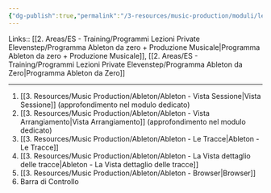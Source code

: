 ```yaml
---
{"dg-publish":true,"permalink":"/3-resources/music-production/moduli/le-sezioni-di-ableton-modulo/"}
---
```


Links:: [[2. Areas/ES - Training/Programmi Lezioni Private Elevenstep/Programma Ableton da zero + Produzione Musicale\|Programma Ableton da zero + Produzione Musicale]], [[2. Areas/ES - Training/Programmi Lezioni Private Elevenstep/Programma Ableton da Zero\|Programma Ableton da Zero]]

---


1. [[3. Resources/Music Production/Ableton/Ableton - Vista Sessione\|Vista Sessione]] (approfondimento nel modulo dedicato)
2. [[3. Resources/Music Production/Ableton/Ableton - Vista Arrangiamento\|Vista Arrangiamento]] (approfondimento nel modulo dedicato)
3. [[3. Resources/Music Production/Ableton/Ableton - Le Tracce\|Ableton - Le Tracce]]
4. [[3. Resources/Music Production/Ableton/Ableton - La Vista dettaglio delle tracce\|Ableton - La Vista dettaglio delle tracce]]
5. [[3. Resources/Music Production/Ableton/Ableton - Browser\|Browser]]
6. Barra di Controllo



